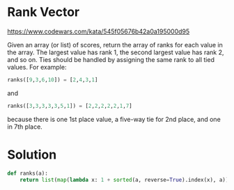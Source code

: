 # Rank Vector

https://www.codewars.com/kata/545f05676b42a0a195000d95

Given an array (or list) of scores, return the array of ranks for each value in the array. The largest value has rank 1,
the second largest value has rank 2, and so on. Ties should be handled by assigning the same rank to all tied values.
For example:

```python
ranks([9,3,6,10]) = [2,4,3,1]
```

and

```python
ranks([3,3,3,3,3,5,1]) = [2,2,2,2,2,1,7]
```

because there is one 1st place value, a five-way tie for 2nd place, and one in 7th place.

# Solution

```python
def ranks(a):
    return list(map(lambda x: 1 + sorted(a, reverse=True).index(x), a))
```